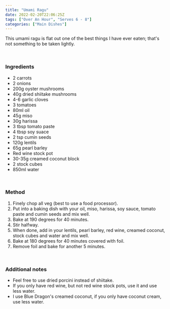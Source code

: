 ```yaml
---
title: "Umami Ragu"
date: 2022-02-20T22:06:25Z
tags: ["Over An Hour", "Serves 6 - 8"]
categories: ["Main Dishes"]
---
```

This umami ragu is flat out one of the best things I have ever eaten; that's not something to be taken lightly.
&nbsp;

&nbsp;
### Ingredients
* 2 carrots
* 2 onions
* 200g oyster mushrooms
* 40g dried shiitake mushrooms
* 4-6 garlic cloves
* 3 tomatoes
* 80ml oil
* 45g miso
* 30g harissa
* 3 tbsp tomato paste
* 4 tbsp soy suace
* 2 tsp cumin seeds
* 120g lentils
* 65g pearl barley
* Red wine stock pot
* 30-35g creamed coconut block
* 2 stock cubes
* 850ml water
&nbsp;

&nbsp;
### Method
1. Finely chop all veg (best to use a food processor).
2. Put into a baking dish with your oil, miso, harissa, soy sauce, tomato paste and cumin seeds and mix well.
3. Bake at 190 degrees for 40 minutes.
3. Stir halfway.
4. When done, add in your lentils, pearl barley, red wine, creamed coconut, stock cubes and water and mix well.
5. Bake at 180 degrees for 40 minutes covered with foil.
6. Remove foil and bake for another 5 minutes.
&nbsp;

&nbsp;
### Additional notes
* Feel free to use dried porcini instead of shiitake.
* If you only have red wine, but not red wine stock pots, use it and use less water.
* I use Blue Dragon's creamed coconut, if you only have coconut cream, use less water.

